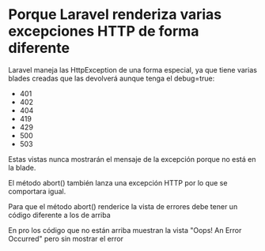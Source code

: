 
# Porque Laravel renderiza varias excepciones HTTP de forma diferente

Laravel maneja las HttpException de una forma especial, ya que tiene varias blades creadas que las devolverá aunque tenga el debug=true:
* 401
* 402
* 404
* 419
* 429
* 500
* 503

Estas vistas nunca mostrarán el mensaje de la excepción porque no está en la blade.

El método abort() también lanza una excepción HTTP por lo que se comportara igual.

Para que el método abort() renderice la vista de errores debe tener un código diferente a los de arriba

En pro los código que no están arriba muestran la vista "Oops! An Error Occurred" pero sin mostrar el error